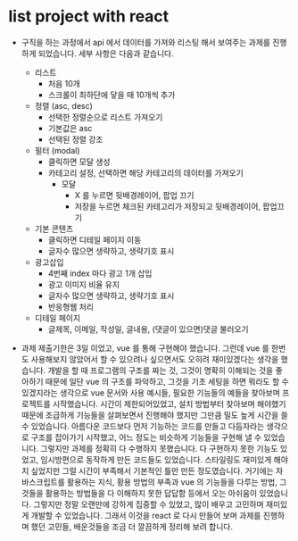 # list project with react

- 구직을 하는 과정에서 api 에서 데이터를 가져와 리스팅 해서 보여주는 과제를 진행하게 되었습니다. 세부 사항은 다음과 같습니다.

  - 리스트
    - 처음 10개
    - 스크롤이 최하단에 닿을 때 10개씩 추가
  - 정렬 (asc, desc)
    - 선택한 정렬순으로 리스트 가져오기
    - 기본값은 asc
    - 선택된 정렬 강조
  - 필터 (modal)
    - 클릭하면 모달 생성
    - 카테고리 설정, 선택하면 해당 카테고리의 데이터를 가져오기
      - 모달
        - X 를 누르면 뒷배경레이어, 팝업 끄기
        - 저장을 누르면 체크된 카테고리가 저장되고 뒷배경레이어, 팝업끄기
  - 기본 콘텐츠
    - 클릭하면 디테일 페이지 이동
    - 글자수 많으면 생략하고, 생략기호 표시
  - 광고삽입
    - 4번째 index 마다 광고 1개 삽입
    - 광고 이미지 비율 유지
    - 글자수 많으면 생략하고, 생략기호 표시
    - 반응형웹 처리
  - 디테일 페이지
    - 글제목, 이메일, 작성일, 글내용, (댓글이 있으면)댓글 불러오기

- 과제 제출기한은 3일 이었고, vue 를 통해 구현해야 했습니다. 그런데 vue 를 한번도 사용해보지 않았어서 할 수 있으려나 싶으면서도 오히려 재미있겠다는 생각을 했습니다. 개발을 할 때 프로그램의 구조를 짜는 것, 그것이 명확히 이해되는 것을 좋아하기 때문에 일단 vue 의 구조를 파악하고, 그것을 기초 세팅을 하면 뭐라도 할 수 있겠지라는 생각으로 vue 문서와 사용 예시들, 필요한 기능들의 예들을 찾아보며 프로젝트를 시작했습니다.
  시간이 제한되어있었고, 설치 방법부터 찾아보며 해야했기때문에 조급하게 기능들을 살펴보면서 진행해야 했지만 그만큼 밀도 높게 시간을 쓸 수 있었습니다. 아름다운 코드보다 먼저 기능하는 코드를 만들고 다듬자라는 생각으로 구조를 잡아가기 시작했고, 어느 정도는 비슷하게 기능들을 구현해 낼 수 있었습니다. 그렇지만 과제를 정확히 다 수행하지 못했습니다. 다 구현하지 못한 기능도 있었고, 임시방편으로 동작하게 만든 코드들도 있었습니다. 스타일링도 재미있게 해야지 싶었지만 그럴 시간이 부족해서 기본적인 틀만 만든 정도였습니다. 거기에는 자바스크립트를 활용하는 지식, 황용 방법의 부족과 vue 의 기능들을 다루는 방법, 그것들을 활용하는 방법들을 다 이해하지 못한 답답함 등에서 오는 아쉬움이 있었습니다.
  그렇지만 정말 오랜만에 강하게 집중할 수 있었고, 많이 배우고 고민하며 재미있게 개발할 수 있었습니다.
  그래서 이것을 react 로 다시 만들어 보며 과제를 진행하며 했던 고민들, 배운것들을 조금 더 깔끔하게 정리해 보려 합니다.
